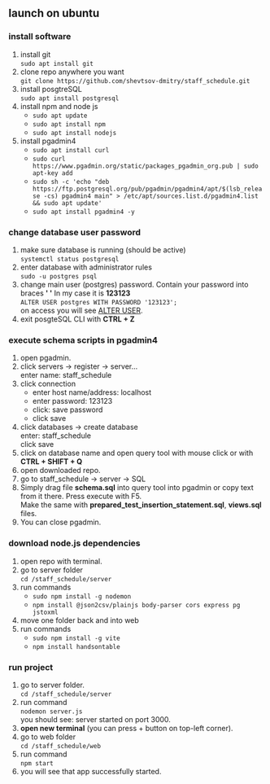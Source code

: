 ## launch on ubuntu
### install software
1. install git \
`sudo apt install git` 
2. clone repo anywhere you want \
`git clone https://github.com/shevtsov-dmitry/staff_schedule.git`
3. install posgtreSQL\
`sudo apt install postgresql`
4. install npm and node js
   - `sudo apt update`
   - `sudo apt install npm`
   - `sudo apt install nodejs`
5. install pgadmin4
    - `sudo apt install curl`
    - `sudo curl https://www.pgadmin.org/static/packages_pgadmin_org.pub | sudo apt-key add`
    - `sudo sh -c 'echo "deb https://ftp.postgresql.org/pub/pgadmin/pgadmin4/apt/$(lsb_release -cs) pgadmin4 main" > /etc/apt/sources.list.d/pgadmin4.list && sudo apt update'`
    - `sudo apt install pgadmin4 -y`

### change database user password
1. make sure database is running (should be active) \
 `systemctl status postgresql`
2. enter database with administrator rules \
   `sudo -u postgres psql`
3. change main user (postgres) password. Contain your password into braces __' '__  In my case it is __123123__ \
 `ALTER USER postgres WITH PASSWORD '123123';` \
 on access you will see <u>ALTER USER</u>.
4. exit posgteSQL CLI with __CTRL + Z__

### execute schema scripts in pgadmin4
1. open pgadmin.
2. click servers -> register -> server... \
enter name: staff_schedule 
3. click connection 
   - enter host name/address: localhost
   - enter password: 123123
   - click: save password
   - click save
4. click  databases -> create database \
   enter: staff_schedule \
   click save
5. click on database name and open query tool with mouse click or with __CTRL + SHIFT + Q__
6. open downloaded repo.
7. go to staff_schedule -> server -> SQL
8. Simply drag file __schema.sql__ into query tool into pgadmin or copy text from it there. Press execute with F5.\
Make the same with __prepared_test_insertion_statement.sql__, __views.sql__ files.
9. You can close pgadmin. 

### download node.js dependencies
1. open repo with terminal.
2. go to server folder \
`cd /staff_schedule/server`
3. run commands
   - `sudo npm install -g nodemon`
   - `npm install @json2csv/plainjs body-parser cors express pg jstoxml`
4. move one folder back and into web
5. run commands
   - `sudo npm install -g vite`
   - `npm install handsontable`

### run project
1. go to server folder. \
`cd /staff_schedule/server`
2. run command \
`nodemon server.js` \
you should see: server started on port 3000.
3. __open new terminal__ (you can press + button on top-left corner).
4. go to web folder \
   `cd /staff_schedule/web`
5. run command \
`npm start`
6. you will see that app successfully started.

